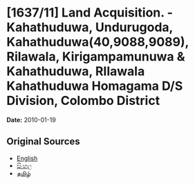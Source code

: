 # [1637/11] Land Acquisition. - Kahathuduwa, Undurugoda, Kahathuduwa(40,9088,9089), Rilawala, Kirigampamunuwa & Kahathuduwa, RIlawala Kahathuduwa Homagama D/S Division, Colombo District

**Date:** 2010-01-19

## Original Sources

- [English](https://documents.gov.lk/view/extra-gazettes/2010/1/1637-11_E.pdf)
- [සිංහල](https://documents.gov.lk/view/extra-gazettes/2010/1/1637-11_S.pdf)
- [தமிழ்](https://documents.gov.lk/view/extra-gazettes/2010/1/1637-11_T.pdf)
